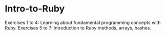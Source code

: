 Intro-to-Ruby
=============
Exercises 1 to 4: Learning about fundamental programming concepts with Ruby.
Exercises 5 to 7: Introduction to Ruby methods, arrays, hashes.
